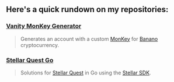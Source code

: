 ## Here's a quick rundown on my repositories:

### [Vanity MonKey Generator](https://github.com/altugbakan/vanity-monkey-generator)
> Generates an account with a custom [MonKey](https://monkey.banano.cc/) for [Banano](https://banano.cc/) cryptocurrency.

### [Stellar Quest Go](https://github.com/altugbakan/stellar-quest-go)
> Solutions for [Stellar Quest](https://quest.stellar.org/) in Go using the [Stellar SDK](https://github.com/stellar/go).
